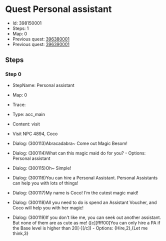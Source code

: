 # Quest Personal assistant

- Id: 398150001
- Steps: 1
- Map: 0
- Previous quest: [396380001](396380001.md)
- Previous quest: [396390001](396390001.md)

## Steps

### Step 0
- StepName:  Personal assistant
- Map:  0
- Trace:  
- Type:  acc_main
- Content:  visit
- Visit NPC 4894, Coco

- Dialog: (300113)Abracadabra~ Come out Magic Besom!
- Dialog: (300114)What can this magic maid do for you? - Options: Personal assistant
- Dialog: (300115)Oh~ Simple!
- Dialog: (300116)You can hire a Personal Assistant. Personal Assistants can help you with lots of things!
- Dialog: (300117)My name is Coco! I’m the cutest magic maid!
- Dialog: (300118)All you need to do is spend an Assistant Voucher, and Coco will help you with her magic!
- Dialog: (300119)If you don't like me, you can seek out another assistant. But none of them are as cute as me! ([c][ffff00]You can only hire a PA if the Base level is higher than 20[-][/c]) - Options: {Hire,2},{Let me think,3}


